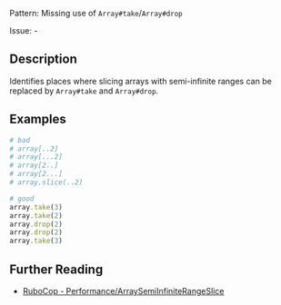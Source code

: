 Pattern: Missing use of `Array#take`/`Array#drop`

Issue: -

## Description

Identifies places where slicing arrays with semi-infinite ranges can be replaced by `Array#take` and `Array#drop`.

## Examples

```ruby
# bad
# array[..2]
# array[...2]
# array[2..]
# array[2...]
# array.slice(..2)

# good
array.take(3)
array.take(2)
array.drop(2)
array.drop(2)
array.take(3)
```

## Further Reading

* [RuboCop - Performance/ArraySemiInfiniteRangeSlice](https://docs.rubocop.org/rubocop-performance/cops_performance.html#performancearraysemiinfiniterangeslice)